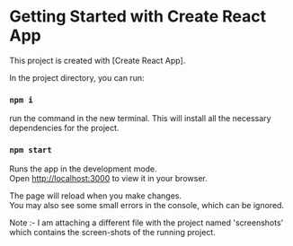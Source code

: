 # Getting Started with Create React App

This project is created with [Create React App].


In the project directory, you can run:

### `npm i`
 run the command in the new terminal. This will install all the necessary dependencies for the project.

### `npm start`

Runs the app in the development mode.\
Open [http://localhost:3000](http://localhost:3000) to view it in your browser.

The page will reload when you make changes.\
You may also see some small errors in the console, which can be ignored.

Note :- I am attaching a different file with the project named 'screenshots' which contains the screen-shots of the running project.
